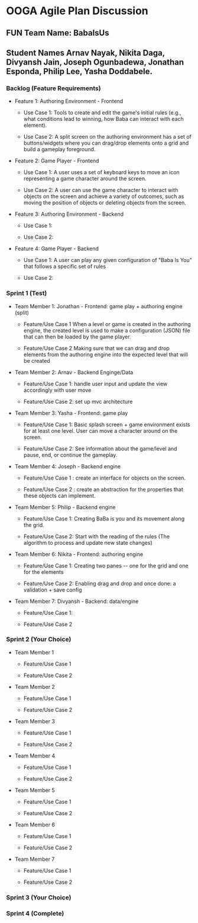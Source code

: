 # OOGA Agile Plan Discussion
## FUN Team Name: BabaIsUs
## Student Names Arnav Nayak, Nikita Daga, Divyansh Jain, Joseph Ogunbadewa, Jonathan Esponda, Philip Lee, Yasha Doddabele.


### Backlog (Feature Requirements)

* Feature 1: Authoring Environment - Frontend

    * Use Case 1: Tools to create and edit the game's initial rules (e.g., what conditions lead to winning,
  how Baba can interact with each element).

    * Use Case 2: A split screen on the authoring environment has a set of buttons/widgets where you can
  drag/drop elements onto a grid and build a gameplay foreground.


* Feature 2: Game Player - Frontend

    * Use Case 1: A user uses a set of keyboard keys to move an icon representing a game character
  around the screen.

    * Use Case 2: A user can use the game character to interact with objects on the screen and achieve
  a variety of outcomes, such as moving the position of objects or deleting objects from the screen.


* Feature 3: Authoring Environment - Backend

    * Use Case 1: 

    * Use Case 2: 


* Feature 4: Game Player - Backend

    * Use Case 1: A user can play any given configuration of "Baba Is You" that follows a specific set of rules 

    * Use Case 2: 


### Sprint 1 (Test)

* Team Member 1: Jonathan - Frontend: game play + authoring engine (split)
    * Feature/Use Case 1 When a level or game is created in the authoring engine, the created level
  is used to make a configuration (JSON) file that can then be loaded by the game player. 

    * Feature/Use Case 2 Making sure that we can drag and drop elements from the authoring engine
  into the expected level that will be created

* Team Member 2: Arnav - Backend Enginge/Data
    * Feature/Use Case 1: handle user input and update the view accordingly with user move

    * Feature/Use Case 2: set up mvc architecture   

* Team Member 3: Yasha - Frontend: game play
    * Feature/Use Case 1: Basic splash screen + game environment exists for at least one level. User
  can move a character around on the screen.

    * Feature/Use Case 2: See information about the game/level and pause, end, or continue the gameplay.

* Team Member 4: Joseph - Backend engine
    * Feature/Use Case 1 : create an interface for objects on the screen. 

    * Feature/Use Case 2 : create an abstraction for the properties that these objects can implement. 

* Team Member 5: Philip - Backend engine
    * Feature/Use Case 1: Creating BaBa is you and its movement along the grid.

    * Feature/Use Case 2: Start with the reading of the rules (The algorithm to process and update new state changes)

* Team Member 6: Nikita - Frontend: authoring engine
    * Feature/Use Case 1: Creating two panes -- one for the grid and one for the elements

    * Feature/Use Case 2: Enabling drag and drop and once done: a validation + save config

* Team Member 7: Divyansh - Backend: data/engine
    * Feature/Use Case 1: 

    * Feature/Use Case 2


### Sprint 2 (Your Choice)

* Team Member 1
    * Feature/Use Case 1

    * Feature/Use Case 2

* Team Member 2
    * Feature/Use Case 1

    * Feature/Use Case 2

* Team Member 3
    * Feature/Use Case 1

    * Feature/Use Case 2

* Team Member 4
    * Feature/Use Case 1

    * Feature/Use Case 2

* Team Member 5
    * Feature/Use Case 1

    * Feature/Use Case 2

* Team Member 6
    * Feature/Use Case 1

    * Feature/Use Case 2

* Team Member 7
    * Feature/Use Case 1

    * Feature/Use Case 2


### Sprint 3 (Your Choice)



### Sprint 4 (Complete)
